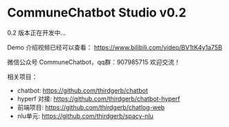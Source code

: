 # CommuneChatbot Studio v0.2

0.2 版本正在开发中...

Demo 介绍视频已经可以查看： https://www.bilibili.com/video/BV1tK4y1a75B

微信公众号 CommuneChatbot，qq群：907985715 欢迎交流！

相关项目：

- chatbot: https://github.com/thirdgerb/chatbot
- hyperf 对接: https://github.com/thirdgerb/chatbot-hyperf
- 前端项目: https://github.com/thirdgerb/chatlog-web
- nlu单元: https://github.com/thirdgerb/spacy-nlu


